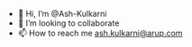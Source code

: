 - 👋 Hi, I’m @Ash-Kulkarni
- 💞️ I’m looking to collaborate
- 📫 How to reach me ash.kulkarni@arup.com 

<!---
Ash-Kulkarni/Ash-Kulkarni is a ✨ special ✨ repository because its `README.md` (this file) appears on your GitHub profile.
You can click the Preview link to take a look at your changes.
--->
